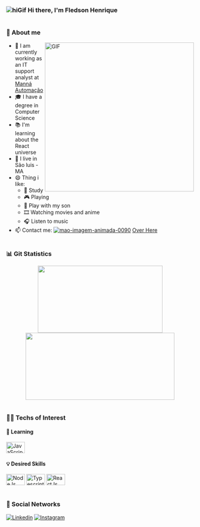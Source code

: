 ### ![hiGif](https://cdn.jsdelivr.net/gh/Readme-Workflows/Readme-Icons@main/icons/gifs/wave.gif) Hi there, I'm Fledson Henrique

<p align="center">
<a href="https://www.imagensanimadas.com/cat-linhas-562.htm" ><img src="https://www.imagensanimadas.com/data/media/562/linha-imagem-animada-0446.gif" width=1000em height=1em border="0" alt="linha-imagem-animada-0446" /></a>
</p>
  
### 💬 About me

</div>
  
<img align="right" width="400" alt="GIF" src="https://media4.giphy.com/media/RbDKaczqWovIugyJmW/giphy.gif?cid=ecf05e4704zk9cnpi4cechij8v2carxpt6131q3ueq5307g5&rid=giphy.gif&ct=g" />

</div>

- 🔭 I am currently working as an IT support analyst at [Manná Automação](https://www.instagram.com/mannaautomacaoerp/)
- 🎓 I have a degree in Computer Science
- 📚 I'm learning about the React universe
- 📌 I live in São luis - MA
- 😄 Thing i like: 
  - 📖 Study
  - 🎮 Playing
  - 🧒 Play with my son
  - 🎞️ Watching movies and anime
  - 🎧 Listen to music
- 📫 Contact me:  <a href="https://www.imagensanimadas.com/cat-maos-81.htm"><img src="https://www.imagensanimadas.com/data/media/81/mao-imagem-animada-0090.gif" border="0" alt="mao-imagem-animada-0090" /></a> [Over Here](fledsonhenrique@gmail.com)



<p align="center">
<a href="https://www.imagensanimadas.com/cat-linhas-562.htm" ><img src="https://www.imagensanimadas.com/data/media/562/linha-imagem-animada-0446.gif" width=1000em height=1em border="0" alt="linha-imagem-animada-0446" /></a>
</p>

### 📊 Git Statistics

<div align="center">
  <a href="https://github.com/fledson">
  <img height=180em width=335em src="https://github-readme-stats.vercel.app/api/top-langs/?username=fledson&layout=compact&langs_count=7&theme=dark&hide_border=true&text_color=fffffe"/>
  <img height=180em width=400em src="https://github-readme-stats.vercel.app/api?username=fledson&show_icons=true&theme=dark&include_all_commits=true&count_private=true&hide_border=true&icon_color=fffffe"/>
</div>
  
<p align="center">
<a href="https://www.imagensanimadas.com/cat-linhas-562.htm" ><img src="https://www.imagensanimadas.com/data/media/562/linha-imagem-animada-0446.gif" width=1000em height=1em border="0" alt="linha-imagem-animada-0446" /></a>
</p>

### 👨‍💻 Techs of Interest
 
  #### 📓 Learning
   <img src="https://cdn.jsdelivr.net/gh/devicons/devicon/icons/javascript/javascript-original.svg" width=50em height=30em alt="JavaScript" /></a>
  
  #### 💡 Desired Skills
   <img src="https://cdn.jsdelivr.net/gh/devicons/devicon/icons/nodejs/nodejs-original.svg" width=50em height=30em alt="NodeJs" /></a>
   <img src="https://cdn.jsdelivr.net/gh/devicons/devicon/icons/typescript/typescript-original.svg" width=50em height=30em alt="Typescript" /></a>
   <img src="https://cdn.jsdelivr.net/gh/devicons/devicon/icons/react/react-original.svg" width=50em height=30em alt="ReactJs" /></a>
   
<p align="center">
<a href="https://www.imagensanimadas.com/cat-linhas-562.htm" ><img src="https://www.imagensanimadas.com/data/media/562/linha-imagem-animada-0446.gif" width=1000em height=1em border="0" alt="linha-imagem-animada-0446" /></a>
</p>

### 📰 Social Networks 

[![Linkedin](https://img.shields.io/badge/-LinkedIn-060606?style=flat&labelColor=0D0D0D&logo=Linkedin&Color=white)](https://www.linkedin.com/in/fledson-henrique-051a9513a/)
[![Instagram](https://img.shields.io/badge/-Instagram-%230D0D0D??style=flat&labelColor=0D0D0D&logo=Instagram&Color=white)](https://www.instagram.com/fledson_henrique/)
